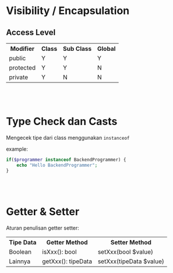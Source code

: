 # Visibility / Encapsulation

## Access Level

<table>
<tr>
    <th>Modifier</th>
    <th>Class</th>
    <th>Sub Class</th>
    <th>Global</th>
</tr>
<tr>
    <td>public</td>
    <td>Y</td>
    <td>Y</td>
    <td>Y</td>
</tr>
<tr>
    <td>protected</td>
    <td>Y</td>
    <td>Y</td>
    <td>N</td>
</tr>
<tr>
    <td>private</td>
    <td>Y</td>
    <td>N</td>
    <td>N</td>
</tr>
</table>

<br>
<br>

# Type Check dan Casts

Mengecek tipe dari class menggunakan `instanceof`

example:

```php
if($programmer instanceof BackendProgrammer) {
    echo "Hello BackendProgrammer";
}
```

<br>
<br>

# Getter & Setter

Aturan penulisan getter setter:

<table>
<tr>
    <th>Tipe Data</th>
    <th>Getter Method</th>
    <th>Setter Method</th>
</tr>
<tr>
    <td>Boolean</td>
    <td>isXxx(): bool</td>
    <td>setXxx(bool $value)</td>
</tr>
<tr>
    <td>Lainnya</td>
    <td>getXxx(): tipeData</td>
    <td>setXxx(tipeData $value)</td>
</tr>
</table>
